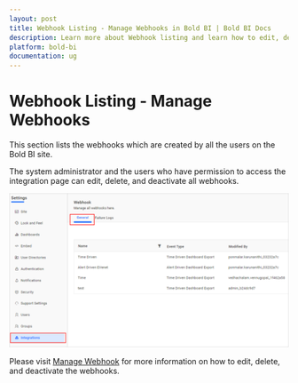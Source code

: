 ```yaml
---
layout: post
title: Webhook Listing - Manage Webhooks in Bold BI | Bold BI Docs
description: Learn more about Webhook listing and learn how to edit, delete, and deactivate all webhooks created by all users on the site on the Bold BI site's admin page.
platform: bold-bi
documentation: ug
---
```


# Webhook Listing - Manage Webhooks

This section lists the webhooks which are created by all the users on the Bold BI site. 

The system administrator and the users who have permission to access the integration page can edit, delete, and deactivate all webhooks.

![Webhook Listing](/static/assets/site-administration/images/webhook-listing.png#width=60%)

Please visit [Manage Webhook](/manage-webhooks/) for more information on how to edit, delete, and deactivate the webhooks.